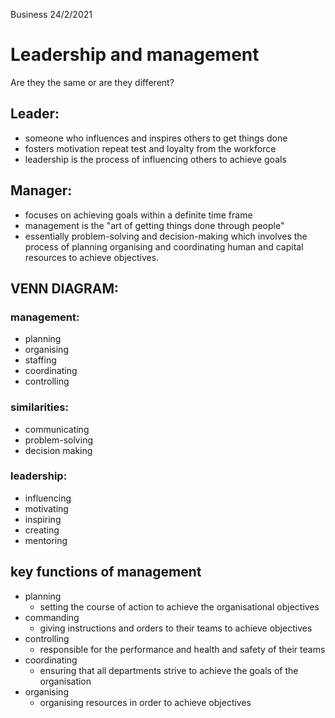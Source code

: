 <script type="text/javascript" async src="https://cdnjs.cloudflare.com/ajax/libs/mathjax/2.7.5/MathJax.js?config=TeX-MML-AM_CHTML"></script>
Business 24/2/2021

# Leadership and management


Are they the same or are they different?


## Leader:
 - someone who influences and inspires others to get things done
 - fosters motivation repeat test and loyalty from the workforce
 - leadership is the process of influencing others to achieve goals

## Manager:
 - focuses on achieving goals within a definite time frame
 - management is the "art of getting things done through people"
 - essentially problem-solving and decision-making which involves the process of planning organising and coordinating human and capital resources to achieve objectives.


## VENN DIAGRAM:

### management:
 - planning
 - organising 
 - staffing
 - coordinating
 - controlling

### similarities:
 - communicating
 - problem-solving
 - decision making

### leadership:
 - influencing
 - motivating
 - inspiring
 - creating
 - mentoring





## key functions of management
 - planning
	 - setting the course of action to achieve the organisational objectives
 - commanding
	 - giving instructions and orders to their teams to achieve objectives
 - controlling
	 - responsible for the performance and health and safety of their teams
 - coordinating
	 - ensuring that all departments strive to achieve the goals of  the organisation
 - organising
	 - organising resources in order to achieve objectives



